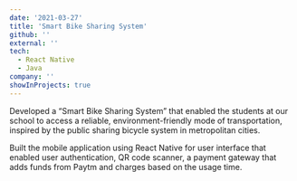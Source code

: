 ```yaml
---
date: '2021-03-27'
title: 'Smart Bike Sharing System'
github: ''
external: ''
tech:
  - React Native
  - Java
company: ''
showInProjects: true
---
```


Developed a “Smart Bike Sharing System” that enabled the students at our school to access a reliable, environment-friendly mode of transportation, inspired by the public sharing bicycle system in metropolitan cities. 

Built the mobile application using React Native for user interface that enabled user authentication, QR code scanner, a payment gateway that adds funds from Paytm and charges based on the usage time. 
